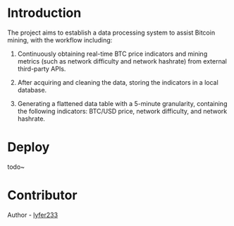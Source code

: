 # Introduction 
The project aims to establish a data processing system to assist Bitcoin mining, with the workflow including:

1. Continuously obtaining real-time BTC price indicators and mining metrics (such as network difficulty and network hashrate) from external third-party APIs.

2. After acquiring and cleaning the data, storing the indicators in a local database.

3. Generating a flattened data table with a 5-minute granularity, containing the following indicators: BTC/USD price, network difficulty, and network hashrate.

# Deploy
todo~

# Contributor

Author - [lyfer233](https://github.com/lyfer233)
